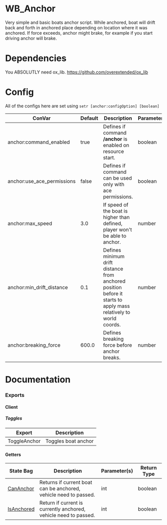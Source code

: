 # WB_Anchor
Very simple and basic boats anchor script. While anchored, boat will drift back and forth in anchored place depending on location where it was anchored.
If force exceeds, anchor might brake, for example if you start driving anchor will brake.

# Dependencies
You ABSOLUTLY need ox_lib.
https://github.com/overextended/ox_lib

# Config

All of the configs here are set using `setr [anchor:configOption] [boolean]`

| ConVar                     | Default | Description                                                   | Parameter(s) |
|----------------------------|---------|---------------------------------------------------------------|--------------|
| anchor:command_enabled       |  true  | Defines if command **/anchor** is enabled on resource start.  | boolean      |
| anchor:use_ace_permissions           |  false  | Defines if command can be used only with ace permissions. | boolean
| anchor:max_speed          |  3.0  | If speed of the boat is higher than defined, player won't be able to anchor. | number |
| anchor:min_drift_distance  |  0.1  | Defines minimum drift distance from anchored position before it starts to apply mass relatively to world coords. |  number      |
| anchor:breaking_force  |  600.0  | Defines breaking force before anchor breaks. | number      |
# Documentation
### Exports

#### Client

##### Toggles

| Export              | Description                                            |
|---------------------|--------------------------------------------------------|
| ToggleAnchor    | Toggles boat anchor |
#### Getters


| State Bag     | Description                                                  | Parameter(s) | Return Type  |
|---------------|--------------------------------------------------------------|--------------|--------------|
| [CanAnchor](docs/client/CanAnchor.md)     | Returns if current boat can be anchored, vehicle need to passed. | int        | boolean        |
| [IsAnchored](docs/client/IsAnchored.md)  | Return if current is currently anchored, vehicle need to passed.    | int          | boolean          |